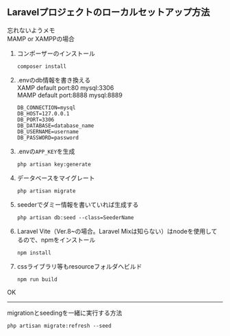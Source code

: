 ## Laravelプロジェクトのローカルセットアップ方法

忘れないようメモ  
MAMP or XAMPPの場合

1. コンポーザーのインストール

	~~~
	composer install
	~~~



2. .envのdb情報を書き換える  
	XAMP default port:80 mysql:3306  
	MAMP default port:8888 mysql:8889  
	~~~
	DB_CONNECTION=mysql
	DB_HOST=127.0.0.1
	DB_PORT=3306
	DB_DATABASE=database_name
	DB_USERNAME=username
	DB_PASSWORD=password
	~~~



3. .envの`APP_KEY`を生成
	~~~
	php artisan key:generate
	~~~

4. データベースをマイグレート
	~~~
	php artisan migrate
	~~~

5. seederでダミー情報を書いていれば生成する
	~~~
	php artisan db:seed --class=SeederName
	~~~

6. Laravel Vite（Ver.8~の場合。Laravel Mixは知らない）はnodeを使用してるので、npmをインストール
	~~~
	npm install
	~~~

7. cssライブラリ等もresourceフォルダへビルド
	~~~
	npm run build
	~~~

OK

---

migrationとseedingを一緒に実行する方法
~~~
php artisan migrate:refresh --seed
~~~
